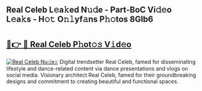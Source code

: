 ## Real Celeb L𝚎a𝚔ed N𝚞𝚍e - Part-BoC Vi𝚍𝚎o L𝚎a𝚔s - H𝚘𝚝 O𝚗𝚕yf𝚊ns P𝚑𝚘tos 8GIb6

# <h2><a href="http://kfenqk.oniu.top/?m=Real+Celeb">🔗👉 🔴 Real Celeb P𝚑ot𝚘𝚜 V𝚒d𝚎o</a></h2>

[![Real Celeb Nu𝚍e𝚜](https://i.imgur.com/0qMVB7G.gif)](http://kfenqk.oniu.top/?m=Real+Celeb)
Digital trendsetter Real Celeb, famed for disseminating lifestyle and dance-related content via dance presentations and vlogs on social media. Visionary architect Real Celeb, famed for their groundbreaking designs and commitment to creating beautiful and functional spaces.  
